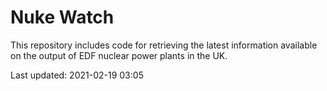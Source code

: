# Nuke Watch

This repository includes code for retrieving the latest information available on the output of EDF nuclear power plants in the UK.

Last updated: 2021-02-19 03:05
